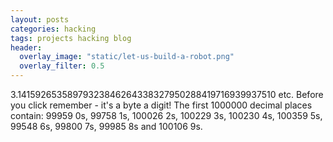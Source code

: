 ```yaml
---
layout: posts
categories: hacking
tags: projects hacking blog
header:
  overlay_image: "static/let-us-build-a-robot.png"
  overlay_filter: 0.5
---
```


3.14159265358979323846264338327950288419716939937510 etc. Before you click remember - it's a byte a digit! The first 1000000 decimal places contain: 99959 0s, 99758 1s, 100026 2s, 100229 3s, 100230 4s, 100359 5s, 99548 6s, 99800 7s, 99985 8s and 100106 9s.